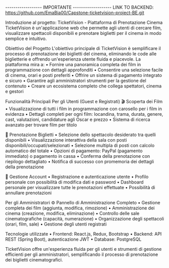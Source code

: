 ------------------ IMPORTANTE -------------------
LINK TO BACKEND: https://github.com/EmaBia00/Capstone-ticketvision-project-BE.git

Introduzione al progetto: TicketVision - Piattaforma di Prenotazione Cinema
TicketVision è un'applicazione web che permette agli utenti di cercare film, visualizzare spettacoli disponibili e prenotare biglietti per il cinema in modo semplice e intuitivo.

Obiettivo del Progetto
L'obiettivo principale di TicketVision è semplificare il processo di prenotazione dei biglietti del cinema, eliminando le code alle biglietterie e offrendo un'esperienza utente fluida e piacevole. La piattaforma mira a:
•	Fornire una panoramica completa dei film in programmazione con dettagli approfonditi
•	Consentire una selezione facile di cinema, orari e posti preferiti
•	Offrire un sistema di pagamento integrato e sicuro
•	Garantire agli amministratori strumenti per la gestione del contenuto
•	Creare un ecosistema completo che collega spettatori, cinema e gestori

Funzionalità Principali
Per gli Utenti (Guest e Registrati)
🎬 Scoperta dei Film
•	Visualizzazione di tutti i film in programmazione con carosello per i film in evidenza
•	Dettagli completi per ogni film: locandina, trama, durata, genere, cast, valutazioni, candidature agli Oscar e prezzo
•	Sistema di ricerca avanzato per trovare film per titolo

📅 Prenotazione Biglietti
•	Selezione dello spettacolo desiderato tra quelli disponibili
•	Visualizzazione interattiva della sala con posti disponibili/occupati/selezionati
•	Selezione multipla di posti con calcolo automatico del totale
•	Opzioni di pagamento: PayPal (pagamento immediato) o pagamento in cassa
•	Conferma della prenotazione con riepilogo dettagliato
•	Notifica di successo con promemoria dei dettagli della prenotazione

👤 Gestione Account
•	Registrazione e autenticazione utente
•	Profilo personale con possibilità di modifica dati e password
•	Dashboard personale per visualizzare tutte le prenotazioni effettuate
•	Possibilità di annullare prenotazioni

Per gli Amministratori
⚙ Pannello di Amministrazione Completo
•	Gestione completa dei film (aggiunta, modifica, rimozione)
•	Amministrazione dei cinema (creazione, modifica, eliminazione)
•	Controllo delle sale cinematografiche (capacità, numerazione)
•	Organizzazione degli spettacoli (orari, film, sale)
•	Gestione degli utenti registrati

Tecnologie utilizzate
•	Frontend: React.js, Redux, Bootstrap
•	Backend: API REST (Spring Boot), autenticazione JWT
•	Database: PostgreSQL

TicketVision offre un'esperienza fluida per gli utenti e strumenti di gestione efficienti per gli amministratori, semplificando il processo di prenotazione dei biglietti cinematografici.
